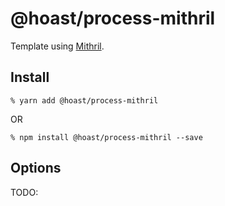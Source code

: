 # @hoast/process-mithril

Template using [Mithril](https://github.com/MithrilJS/mithril.js#readme).

## Install

```
% yarn add @hoast/process-mithril
```

OR

```
% npm install @hoast/process-mithril --save
```

## Options

TODO:
